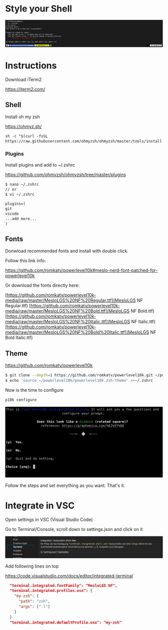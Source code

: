# Style your Shell

![Preview](img/preview.png)

# Instructions

Download iTerm2

https://iterm2.com/

## Shell

Install oh my zsh

https://ohmyz.sh/

```shell
sh -c "$(curl -fsSL https://raw.githubusercontent.com/ohmyzsh/ohmyzsh/master/tools/install.sh)"
```

### Plugins

Install plugins and add to ~/.zshrc

https://github.com/ohmyzsh/ohmyzsh/tree/master/plugins

```shell
$ nano ~/.zshrc
// or
$ vi ~/.zshrc
```

```
plugins=(
git
vscode
...add more...
)
```

## Fonts

Donwload recommended fonts and install with double click.

Follow this link info:

https://github.com/romkatv/powerlevel10k#meslo-nerd-font-patched-for-powerlevel10k

Or download the fonts directly here:

[https://github.com/romkatv/powerlevel10k-media/raw/master/MesloLGS%20NF%20Regular.ttf](MesloLGS NF Regular.ttf)
[https://github.com/romkatv/powerlevel10k-media/raw/master/MesloLGS%20NF%20Bold.ttf](MesloLGS NF Bold.ttf)
[https://github.com/romkatv/powerlevel10k-media/raw/master/MesloLGS%20NF%20Italic.ttf](MesloLGS NF Italic.ttf)
[https://github.com/romkatv/powerlevel10k-media/raw/master/MesloLGS%20NF%20Bold%20Italic.ttf](MesloLGS NF Bold Italic.ttf)

## Theme

https://github.com/romkatv/powerlevel10k

```bash
$ git clone --depth=1 https://github.com/romkatv/powerlevel10k.git ~/powerlevel10k
$ echo 'source ~/powerlevel10k/powerlevel10k.zsh-theme' >>~/.zshrc
```

Now is the time to configure

```bash
p10k configure
```

![Config](img/config.png)

Follow the steps and set everything as you want. That's it.

# Integrate in VSC

Open settings in VSC (Visual Studio Code)

Go to Terminal/Console, scroll down to settings.json and click on it

![Console](img/console.png)

Add following lines on top

https://code.visualstudio.com/docs/editor/integrated-terminal

```json
  "terminal.integrated.fontFamily": "MesloLGS NF",
  "terminal.integrated.profiles.osx": {
    "my-zsh": {
      "path": "zsh",
      "args": ["-l"]
    }
  }
  "terminal.integrated.defaultProfile.osx": "my-zsh"
```
